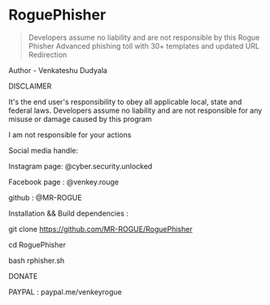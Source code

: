 # RoguePhisher
>Developers assume no liability and are not responsible by this Rogue Phisher
>Advanced phishing toll with 30+ templates and updated URL Redirection

Author - Venkateshu Dudyala

DISCLAIMER


It's the end user's responsibility to obey all applicable local, state and federal laws. Developers assume no liability and are not responsible for any misuse or damage caused by this program

I am not responsible for your actions


Social media handle:


Instagram page: @cyber.security.unlocked

Facebook page : @venkey.rouge

github : @MR-ROGUE


Installation && Build dependencies :


git clone https://github.com/MR-ROGUE/RoguePhisher

cd RoguePhisher

bash rphisher.sh


DONATE

PAYPAL : paypal.me/venkeyrogue

